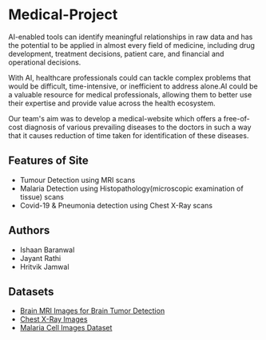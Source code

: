 # Medical-Project
AI-enabled tools can identify meaningful relationships in raw data and has the potential to be applied in almost every field of medicine, including drug development, treatment decisions, patient care, and financial and operational decisions.

With AI, healthcare professionals could can tackle complex problems that would be difficult, time-intensive, or inefficient to address alone.AI could be a valuable resource for medical professionals, allowing them to better use their expertise and provide value across the health ecosystem.

Our team's aim was to develop a medical-website which offers a free-of-cost diagnosis  of various prevailing diseases to the doctors in such a way that it causes reduction of time taken for identification of these diseases. 

## Features of Site
* Tumour Detection using MRI scans
* Malaria Detection using Histopathology(microscopic examination of tissue) scans
* Covid-19 & Pneumonia detection using Chest X-Ray scans

## Authors
* Ishaan Baranwal
* Jayant Rathi
* Hritvik Jamwal
## Datasets
* [Brain MRI Images for Brain Tumor Detection](https://www.kaggle.com/navoneel/brain-mri-images-for-brain-tumor-detection)
* [Chest X-Ray Images](https://www.kaggle.com/paultimothymooney/chest-xray-pneumonia)
* [Malaria Cell Images Dataset](https://www.kaggle.com/iarunava/cell-images-for-detecting-malaria)
